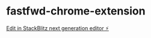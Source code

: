 # fastfwd-chrome-extension

[Edit in StackBlitz next generation editor ⚡️](https://stackblitz.com/~/github.com/melvinjtorres/fastfwd-chrome-extension)
